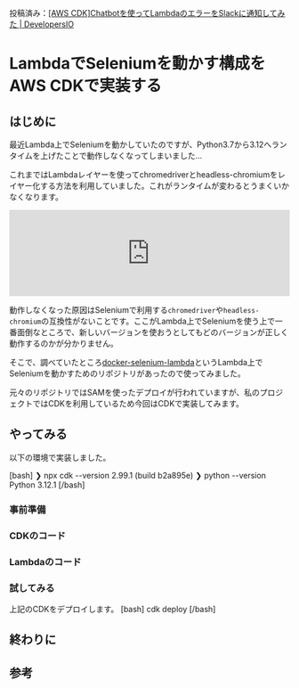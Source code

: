 投稿済み：[\[AWS CDK\]Chatbotを使ってLambdaのエラーをSlackに通知してみた \| DevelopersIO](https://dev.classmethod.jp/articles/cdk-lambda-error-chatbot/)

# LambdaでSeleniumを動かす構成をAWS CDKで実装する

## はじめに

最近Lambda上でSeleniumを動かしていたのですが、Python3.7から3.12へランタイムを上げたことで動作しなくなってしまいました…

これまではLambdaレイヤーを使ってchromedriverとheadless-chromiumをレイヤー化する方法を利用していました。これがランタイムが変わるとうまくいかなくなります。

<iframe class="hatenablogcard" style="width:100%;height:155px;max-width:680px;" title="AWS Lambda PythonでSeleniumを使える環境を構築する | DevelopersIO" src="https://hatenablog-parts.com/embed?url=https://dev.classmethod.jp/articles/aws-lambda-python-selenium-make-env/" width="300" height="150" frameborder="0" scrolling="no"></iframe>


動作しなくなった原因はSeleniumで利用する`chromedriver`や`headless-chromium`の互換性がないことです。ここがLambda上でSeleniumを使う上で一番面倒なところで、新しいバージョンを使おうとしてもどのバージョンが正しく動作するのかが分かりません。

そこで、調べていたところ[docker-selenium-lambda](https://github.com/umihico/docker-selenium-lambda/tree/main)というLambda上でSeleniumを動かすためのリポジトリがあったので使ってみました。

元々のリポジトリではSAMを使ったデプロイが行われていますが、私のプロジェクトではCDKを利用しているため今回はCDKで実装してみます。

## やってみる

以下の環境で実装しました。

[bash]
❯ npx cdk --version
2.99.1 (build b2a895e)
❯ python  --version 
Python 3.12.1
[/bash]


### 事前準備


### CDKのコード


### Lambdaのコード


### 試してみる

上記のCDKをデプロイします。
[bash]
cdk deploy
[/bash]

## 終わりに

## 参考

